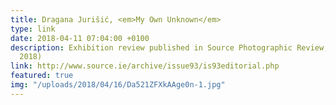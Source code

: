```yaml
---
title: Dragana Jurišić, <em>My Own Unknown</em>
type: link
date: 2018-04-11 07:04:00 +0100
description: Exhibition review published in Source Photographic Review, no. 93 (Spring
  2018)
link: http://www.source.ie/archive/issue93/is93editorial.php
featured: true
img: "/uploads/2018/04/16/Da521ZFXkAAge0n-1.jpg"
---
```

